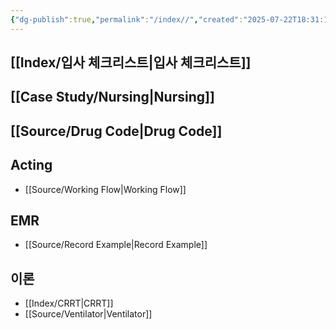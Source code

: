 ```yaml
---
{"dg-publish":true,"permalink":"/index//","created":"2025-07-22T18:31:14.722+09:00","updated":"2025-08-20T11:14:40.497+09:00"}
---
```


## [[Index/입사 체크리스트\|입사 체크리스트]]

## [[Case Study/Nursing\|Nursing]]
## [[Source/Drug Code\|Drug Code]]
## Acting
- [[Source/Working Flow\|Working Flow]]
## EMR
- [[Source/Record Example\|Record Example]]
## 이론
- [[Index/CRRT\|CRRT]]
- [[Source/Ventilator\|Ventilator]]